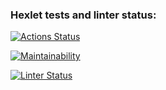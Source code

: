 ### Hexlet tests and linter status:

[![Actions Status](https://github.com/Viktorline/frontend-project-11/workflows/hexlet-check/badge.svg)](https://github.com/Viktorline/frontend-project-11/actions)

[![Maintainability](https://api.codeclimate.com/v1/badges/431303f8c3adba46b3d4/maintainability)](https://codeclimate.com/github/Viktorline/frontend-project-11/maintainability)

[![Linter Status](https://github.com/Viktorline/frontend-project-11/actions/workflows/selfTest.yml/badge.svg)](https://github.com/Viktorline/frontend-project-11/actions/workflows/selfTest.yml)
